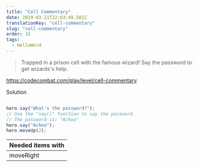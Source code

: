 ```yaml
---
title: "Cell Commentary"
date: 2019-03-21T22:03:49.581Z
translationKey: "cell-commentary"
slug: "cell-commentary"
order: 15
tags:
  - HelloWord
---
```


> Trapped in a prison cell with the famous wizard! Say the password to get wizards's help.

https://codecombat.com/play/level/cell-commentary

Solution

```javascript

hero.say("What's the password?");
// Use the "say()" function to say the password.
// The password is: "Achoo"
hero.say("Achoo");
hero.moveUp(2);
```

Needed items with |
--- |
moveRight |



